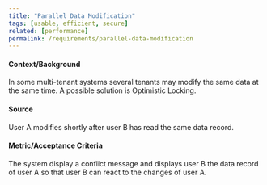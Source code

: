 ```yaml
---
title: "Parallel Data Modification"
tags: [usable, efficient, secure]
related: [performance] 
permalink: /requirements/parallel-data-modification
---
```


<div class="quality-requirement" markdown="1">

#### Context/Background

In some multi-tenant systems several tenants may modify the same data at the same time. A possible solution is Optimistic Locking.

#### Source

User A modifies shortly after user B has read the same data record.

#### Metric/Acceptance Criteria

The system display a conflict message and displays user B the data record of user A so that user B can react to the changes of user A.

</div><br>
